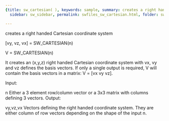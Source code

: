 ```yaml
---
{title: sw_cartesian( ), keywords: sample, summary: creates a right handed Cartesian coordinate system,
  sidebar: sw_sidebar, permalink: swfiles_sw_cartesian.html, folder: swfiles, mathjax: 'true'}

---
```

  creates a right handed Cartesian coordinate system
 
  [vy, vz, vx] = SW_CARTESIAN(n)
 
  V = SW_CARTESIAN(n)
 
  It creates an (x,y,z) right handed Cartesian coordinate system with vx,
  vy and vz defines the basis vectors. If only a single output is required,
  V will contain the basis vectors in a matrix: V = [vx vy vz].
 
  Input:
 
  n         Either a 3 element row/column vector or a 3x3 matrix with
            columns defining 3 vectors.
  Output:
 
  vy,vz,vx  Vectors defining the right handed coordinate system. They are
            either column of row vectors depending on the shape of the
            input n.
 
